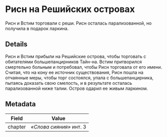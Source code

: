 # Рисн на Решийских островах
Рисн и Встим торговали с реши. Рисн осталась парализованной, но получила в подарок ларкина.

## Details
Рисн и Встим прибыли на Решийские острова, чтобы торговать с обитателями большепанцирников Тайн-на. Встим притворился смертельно больным и потребовал, чтобы Рисн торговала от его имени. Считая, что на кону ее источник существования, Рисн пошла на отчаянные меры, чтобы торг состоялся, упала с большепанцирника, пытаясь доказать свою смелость, и в результате осталась парализованной ниже талии. Остров одарил ее живым ларкином.

## Metadata
| Field | Value |
| ----- | ----- |
| chapter | *«Слова сияния»* инт. 3 |
